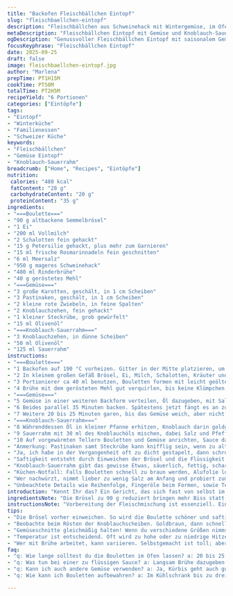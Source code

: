 ```yaml
---
title: "Backofen Fleischbällchen Eintopf"
slug: "fleischbaellchen-eintopf"
description: "Fleischbällchen aus Schweinehack mit Wintergemüse, im Ofen gegart, serviert mit Knoblauch-Sauerrahm. Die Mischung aus paniertem Fleisch, frischen Kräutern, gerösteter Wurzelgemüse und kräftiger Sauce ergibt eine herzhafte Mahlzeit. Die leichte Röstaromen an den Bouletten und das karamellisierte Gemüse bringen Tiefe, während Sauerrahm mit Knoblauch Frische und Finesse beisteuert. Zubereitung erfordert geduldiges Schichten, genaue Hitze und das richtige Timing zum Wenden. Gewürze und Kräuter bringen Lebendigkeit in das relativ simple Gericht. Geeignet für Familienessen, ohne Nüsse, mit dem Fokus auf saisonalen Zutaten und Hausmannskost."
metaDescription: "Fleischbällchen Eintopf mit Gemüse und Knoblauch-Sauerrahm. Ein herzhaftes Gericht für Winterabende, das die ganze Familie begeistert."
ogDescription: "Genussvoller Fleischbällchen Eintopf mit saisonalem Gemüse. Ideal für kalte Tage, dazu frischer Knoblauch-Sauerrahm. Ein einfaches, aber schmackhaftes Rezept."
focusKeyphrase: "Fleischbällchen Eintopf"
date: 2025-09-25
draft: false
image: fleischbaellchen-eintopf.jpg
author: "Marlena"
prepTime: PT1H15M
cookTime: PT50M
totalTime: PT2H5M
recipeYield: "6 Portionen"
categories: ["Eintöpfe"]
tags:
- "Eintopf"
- "Winterküche"
- "Familienessen"
- "Schweizer Küche"
keywords:
- "Fleischbällchen"
- "Gemüse Eintopf"
- "Knoblauch-Sauerrahm"
breadcrumb: ["Home", "Recipes", "Eintöpfe"]
nutrition: 
 calories: "480 kcal"
 fatContent: "28 g"
 carbohydrateContent: "20 g"
 proteinContent: "35 g"
ingredients:
- "===Boulette==="
- "90 g altbackene Semmelbrösel"
- "1 Ei"
- "200 ml Vollmilch"
- "2 Schalotten fein gehackt"
- "15 g Petersilie gehackt, plus mehr zum Garnieren"
- "15 ml frische Rosmarinnadeln fein geschnitten"
- "6 ml Meersalz"
- "950 g mageres Schweinehack"
- "480 ml Rinderbrühe"
- "40 g geröstetes Mehl"
- "===Gemüse==="
- "3 große Karotten, geschält, in 1 cm Scheiben"
- "3 Pastinaken, geschält, in 1 cm Scheiben"
- "2 kleine rote Zwiebeln, in feine Spalten"
- "2 Knoblauchzehen, fein gehackt"
- "1 kleiner Steckrübe, grob gewürfelt"
- "15 ml Olivenöl"
- "===Knoblauch-Sauerrahm==="
- "3 Knoblauchzehen, in dünne Scheiben"
- "50 ml Olivenöl"
- "125 ml Sauerrahm"
instructions:
- "===Boulette==="
- "1 Backofen auf 190 °C vorheizen. Gitter in der Mitte platzieren, um eine gleichmäßige Hitze zu gewährleisten."
- "2 In kleinem großen Gefäß Brösel, Ei, Milch, Schalotten, Kräuter und Salz mischen. 6 Minuten stehen lassen, damit die Brösel durchweichen. So bilden sich Zungenbrecher aus. Wichtig. Dann Fleisch hinzufügen, ordentlich durchkneten, jede Ecke der Schüssel mitnehmen. Großer Fehler ist zu wenig vermischen."
- "3 Portionierer ca 40 ml benutzen, Bouletten formen mit leicht geölten Händen, sonst klebt zu viel an. Auf ein 33x23 cm Blech setzen, mit Abstand, sonst Klumpenbildung. Temperatur muss stimmen, sonst trocknen sie aus oder bleiben roh innen."
- "4 Brühe mit dem gerösteten Mehl gut verquirlen, bis keine Klümpchen zu sehen sind. Mit Salz, Pfeffer abschmecken, beiseite stellen. Das Rösten des Mehls gibt mehr Tiefe, mehr Geschmack und bindet die Sauce besser."
- "===Gemüse==="
- "5 Gemüse in einer weiteren Backform verteilen, Öl dazugeben, mit Salz und Pfeffer würzen, gut vermengen, damit Öl überall einschließt. Unbedingt gleichmäßige Stücke schneiden. Ungleichmäßige Garzeiten verderben das Gericht."
- "6 Beides parallel 35 Minuten backen. Spätestens jetzt fängt es an zu duften, süßer, erdiger Geruch. Danach Bouletten und Gemüse vorsichtig wenden, Flüssigkeit über die Fleischbällchen gießen. Nicht direkt auf das Gemüse, sonst wird es matschig."
- "7 Weitere 20 bis 25 Minuten garen, bis das Gemüse weich, aber nicht zerfallen, die Sauce dickflüssig ist. Wichtig: alle 10 Minuten kurz umrühren, sonst klebt was an, das gibt bitteren Geschmack. Farbe gefällt mir, wenn Bouletten leicht gebräunt sind, dann hört man ein leises Knistern."
- "===Knoblauch-Sauerrahm==="
- "8 Währenddessen Öl in kleiner Pfanne erhitzen, Knoblauch darin goldgelb rösten, aber nicht verbrennen. Sonst schmeckt alles bitter. Knoblauchchips mit Schaumkelle herausnehmen, auf Küchenpapier abtropfen lassen. Etwas abkühlen lassen, damit Öl den Geschmack aufnimmt."
- "9 Sauerrahm mit 30 ml des Knoblauchöls mischen, dabei Salz und Pfeffer zugeben. Cremig rühren. Der Rest des Öls kann für Brot eingeschnitten werden, oder für Salat später verwendet werden."
- "10 Auf vorgewärmten Tellern Bouletten und Gemüse anrichten, Sauce darüber verteilen. Mit Sauerrahm beträufeln, Chips und frische Petersilie draufstreuen. Sofort servieren."
- "Anmerkung: Pastinaken samt Steckrübe kann knifflig sein, wenn zu altertümlich, besser Rüebli verwenden. Röstaromen nicht unterschätzen, Knoblauch sorgsam beobachten, sonst bitter. Alternative: Rinderhack mit Schwein mischen für bessere Bindung."
- "Ja, ich habe in der Vergangenheit oft zu dicht gestapelt, dann schrumpfen die Bällchen, daher lieber etwas Platz lassen. Hitzetoleranz vom Ofen kennen, die 190 Grad sind Minimum, unter 180 dauert ewig, über 210 verbrennen. Gemischte Garzeiten beim Gemüse gelöst durch kleinere Würfel."
- "Saftigkeit entsteht durch Einweichen der Brösel und die Flüssigkeit. Unterrühren von frischen Kräutern zum Schluss geht auch, aber Rosmarin schon reinschneiden wichtig für Aroma. Und wenn Flüssigkeit in der Form zu wenig ist, Bällchen werden trocken. Bei Bedarf Brühe nachgießen."
- "Knoblauch-Sauerrahm gibt das gewisse Etwas, säuerlich, fettig, scharf. Wer mag, kann auch Crème fraîche ohne Knoblauch ausprobieren. Oder Kräuterquark als Dip, aber keine Sahne, die verwässert den Geschmack."
- "Küchen-Notfall: Falls Bouletten schnell zu braun werden, Alufolie locker abdecken, so bleibt noch Saft. Gemüse kann im Topf nachgegart werden. Geduld hat gewonnen."
- "Wer nachwürzt, nimmt lieber zu wenig Salz am Anfang und probiert zum Schluss. So passiert es selten, dass die Sauce versalzen wird."
- "Unbeachtete Details wie Reihenfolge, Fingeröle beim Formen, sowie Temperatur des Fleisches sind entscheidend. Tolles Travail, wenn alles stimmt."
introduction: "Kennt Ihr das? Ein Gericht, das sich fast von selbst im Ofen kocht, und bei dem man trotzdem genau hinhören muss, wann das Geräusch der Röstaromen beginnt? Fleischbällchen und Wurzelgemüse im Ofen, gewürzt mit Rosmarin und Knoblauch, geben nicht nur Duft, sondern erzählen Geschichten von kalten Winterabenden. Ich habe dieses Rezept mehrfach durchprobiert, weil entweder die Bällchen austrockneten oder die Sauce zu flüssig blieb. Die Lösung: Geduld, leichte Anpassungen bei der Brühflüssigkeit und der präzise Umgang mit der Backzeit. Knoblauch-Sauerrahm gehöre für mich unbedingt dazu, bringt die richtige Säure und Frische. Ganz ehrlich, das kann man in großen Mengen kochen und einfrieren – dafür brauchts keine teuren Zutaten, nur Timing und eine Handwerkskunst im Umgang mit Fleisch und Gemüse."
ingredientsNote: "Die Brösel zu 90 g reduziert bringen mehr Biss statt zu viel Saugkraft. Milch vorkühlen verhindert, dass die Eigenschaft der Panade zu früh einsetzt. Schalotten nicht roh, sondern fein, sorgen für milde Würze, Petersilie gern frisch. Rosmarin frisch verwenden, getrocknet verliert Aroma. Salz bleibt mit 6 ml stabil, vermeidet Übersalzen. Schweinehack möglichst frisch, mager, sonst zu fettig. Rinderbrühe kann selbstgemacht oder aus Bio-Würfel sein, geröstetes Mehl bindet, kann man auch durch Stärke ersetzen, aber Rösten gibt besondern Geschmack und verhindert Mehlgeschmack in der Sauce. Karotten, Pastinaken und Steckrübe sorgen für Süße und samtiges Mundgefühl; alternativ kann Kürbis verwendet werden. Olivenöl hält Gemüse saftig, Hitze gut verteilt. Knoblauch zum Schluss rösten ist der Schlüssel, verbrennen vermeiden! Sauerrahm frisch, nicht lange stehen lassen, sonst säuert der Geschmack ab."
instructionsNote: "Vorbereitung der Fleischmischung ist essenziell. Einweichen der Brösel gibt Struktur. Kneten gut, aber nicht übertreiben, sonst zäh. Portionierer spart Zeit und schafft Gleichmäßigkeit. Backbleche mit Abstand belassen. Ordenliches Wenden beim Backen verhindert Anbrennen, gleichmäßige Bräunung wichtig. Brühe langsam aufgießen und Eindicken lassen – nicht übergießen sonst wird alles matschig. Hitze und Zeit immer mit visueller Kontrolle prüfen: Bouletten sollten goldbraun sein und fest ohne Trockenheit. Gemüse weich, aber nicht zerfallen. Knoblauchöl unter Rühren abkühlen, sonst verliert es Aroma. Sauerrahm mustergültig vermischen, gleichmäßig verteilen. Servieren sofort, keine Wartezeiten, sonst verliert sich Knusprigkeit. Wer Zeit hat, lässt Aromen nachziehen, aber Frische ist Trumpf. Alternative Panade kann Panko sein für mehr Knack. Erfahrungswerte helfen, das Timing genau einzuschätzen – Augen und Nase sind hier deine besten Werkzeuge."
tips:
- "Die Brösel vorher einweichen. So wird die Boulette schöner und saftiger. Milch kühl verwenden für bessere Bindung. Ein kleiner Trick: Wenn du zu viel Brei hast, bleibt der Geschmack nicht da. Dann Mischung nicht überkneifen, zäh macht unzufrieden."
- "Beobachte beim Rösten der Knoblauchscheiben. Goldbraun, dann schnell raus. Ansonsten wird er bitter und das mag keiner. Achte auf den Duft, der da aufsteigt, der ist dein Signal. Knoblauch in die Sauce mit einarbeiten für zusätzlichen Geschmack."
- "Gemüseschnitte gleichmäßig halten! Wenn du verschiedene Größen nimmst, gibt’s ungleiche Garzeiten. Wurzelgemüse wie Karotten und Pastinaken bringen Süße. Steckrübe als Alternative, wenn’s zu alt ist, eher Rüebli verwenden. Röstgeschmack ist hier der Schlüssel zum Genuss."
- "Temperatur ist entscheidend. Oft wird zu hohe oder zu niedrige Hitze verwendet. 190 Grad ist ideal. Rogers brauchen etwas mehr Zeit – wer es eilig hat, wird am Anfang enttäuscht. Ein weiteres Mal wenden ist nötig! Das Aroma, das entsteht, ist von Bedeutung."
- "Wer mit Brühe arbeitet, kann variieren. Selbstgemacht ist toll; aber auch Bio-Würfel gehen. Timing ist alles. Brühe nachgießen, nur die richtige Menge nutzen. Hast du weniger, trocken die Bällchen aus. Hast du zu viel, wird alles matschig."
faq:
- "q: Wie lange solltest du die Bouletten im Ofen lassen? a: 20 bis 25 Minuten nach dem ersten Wenden. Achte auf die Bräunung und das Geräusch. Sie sollten leicht knistern. Unter 180 Grad dauert es ewig."
- "q: Was tun bei einer zu flüssigen Sauce? a: Langsam Brühe dazugeben. Und gut umrühren. Wenn sie schon zu dick ist, eventuell ein wenig Wasser hinzufügen. Damit alles geschmeidig bleibt und nicht zu sehr eindickt."
- "q: Kann ich auch andere Gemüse verwenden? a: Ja, Kürbis geht auch gut. Aber achte auf die Schnitte, gleichmäßige Stücke sind wichtig. Dann gibt’s keine Probleme mit Garzeiten. Alternativen gibt’s viele, das ist praktisch."
- "q: Wie kann ich Bouletten aufbewahren? a: Im Kühlschrank bis zu drei Tage. Oder einfrieren für mehrere Monate. Kühl lagern, damit sie frisch bleiben. Vor dem Wiederaufwärmen aufpassen, nicht zu stark erhitzen, sonst trocknen sie aus."

---
```


